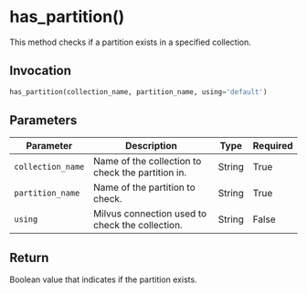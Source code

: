# has_partition()

This method checks if a partition exists in a specified collection.

## Invocation

```python
has_partition(collection_name, partition_name, using='default')
```

## Parameters

| Parameter         | Description                                                  | Type                            | Required |
| ----------------- | ------------------------------------------------------------ | ------------------------------- | -------- |
| `collection_name` | Name of the collection to check the partition in.                | String                          | True     |
| `partition_name`  | Name of the partition to check.                               | String                          | True     |
| `using`           | Milvus connection used to check the collection.               | String                          | False    |

## Return

Boolean value that indicates if the partition exists.

